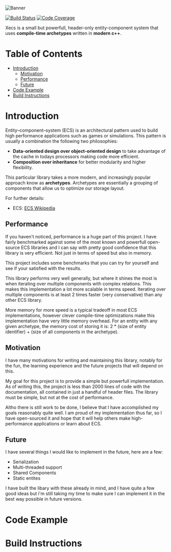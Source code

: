 ![Banner](https://user-images.githubusercontent.com/49959920/104270192-e9732680-5465-11eb-8509-64c4982c027d.png)

[![Build Status](https://github.com/MathieuDonofrio/xecs/workflows/build/badge.svg)](https://github.com/MathieuDonofrio/xecs/actions)
[![Code Coverage](https://codecov.io/gh/MathieuDonofrio/xecs/branch/master/graph/badge.svg?token=1KD29OJ244)](https://codecov.io/gh/MathieuDonofrio/xecs)

Xecs is a small but powerfull, header-only entity-component system that uses **compile-time archetypes** written in **modern c++**. 

# Table of Contents

* [Introduction](#introduction)
    * [Motivation](#implementation)
    * [Performance](#performance)
    * [Future](#future)
* [Code Example](#code-example)
* [Build Instructions](#build-instructions)

# Introduction

Entity–component–system (ECS) is an architectural pattern used to build high performance applications such as games or simulations. This pattern is usually a combination the following two philosophies:

* **Data-oriented design over object-oriented design** to take advantage of the cache in todays processors making code more efficient.
* **Composition over inheritance** for better modularity and higher flexibility.

This particular library takes a more modern, and increasingly popular approach know as **archetypes**. Archetypes are essentially a grouping of components that allow us to optimize our storage layout. 

For further details:

* ECS: [ECS Wikipedia](https://en.wikipedia.org/wiki/Entity_component_system)

## Performance

If you haven't noticed, performance is a huge part of this project. I have fairly benchmarked against some of the most known and powerfull open-source ECS libraries and I can say with pretty good confidence that this library is very efficient. Not just in terms of speed but also in memory. 

This project includes some benchmarks that you can try for yourself and see if your satisfied with the results.

This library performs very well generally, but where it shines the most is when iterating over multiple components with complex relations. This makes this implementation a lot more scalable in terms speed. Iterating over multiple components is at least 2 times faster (very conservative) than any other ECS library.

More memory for more speed is a typical tradeoff in most ECS implementations, however clever compile-time optimizations make this implementation have very little memory overhead. For an entity with any given archetype, the memory cost of storing it is: 2 * (size of entity identifier) + (size of all components in the archetype).

## Motivation

I have many motivations for writing and maintaining this library, notably for the fun, the learning experience and the future projects that will depend on this.

My goal for this project is to provide a simple but powerfull implementation. As of writing this, the project is less than 2000 lines of code with the documentation, all contained in just a handful of header files. The library must be simple, but not at the cost of performance.

Altho there is still work to be done, I believe that I have accomplished my goals reasonably quite well. I am proud of my implementation thus far, so I have open-sourced it and hope that it will help others make high-performance applications or learn about ECS.

## Future

I have several things I would like to implement in the future, here are a few:

* Serialization
* Multi-threaded support
* Shared Components
* Static entites

I have built the libary with these already in mind, and I have quite a few good ideas but i'm still taking my time to make sure I can implement it in the best way possible in future versions.

# Code Example

# Build Instructions
